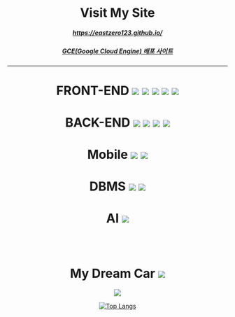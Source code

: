 

<div align="center">
  <h1 class="title">Visit My Site</h1>
  <h5><a href="https://eastzero123.github.io/">https://eastzero123.github.io/</a></h5>
  <h5><a href="http://35.193.185.134:3000/">GCE(Google Cloud Engine) 배포 사이트</a></h5>
  
  <hr />
<h1> FRONT-END <img src="https://img.shields.io/badge/JavaScript-F7DF1E?style=flat-square&logo=JavaScript&logoColor=white"/></a> <img src="https://img.shields.io/badge/React.js-61DAFB?style=flat-square&logo=React&logoColor=white"/></a> <img src="https://img.shields.io/badge/Vue.js-4FC08D?style=flat-square&logo=Vue.js&logoColor=white"/></a> <img src="https://img.shields.io/badge/Next.js-000000?style=flat-square&logo=Next.js&logoColor=white"/></a>
<img src="https://img.shields.io/badge/TypeScript-3178C6?style=flat-square&logo=TypeScript&logoColor=white"/></a> </h1>



<h1> BACK-END <img src="https://img.shields.io/badge/Spring-6DB33F?style=flat-square&logo=Spring&logoColor=white"/></a> <img src="https://img.shields.io/badge/Spring Boot-6DB33F?style=flat-square&logo=Spring Boot&logoColor=white"/></a> <img src="https://img.shields.io/badge/Kotlin-7F52FF?style=flat-square&logo=Kotlin&logoColor=white"/></a> <img src="https://img.shields.io/badge/NodeJS-339933?style=flat-square&logo=Node.js&logoColor=white"/></a> </h1>

<h1>Mobile <img src="https://img.shields.io/badge/Flutter-02569B?style=flat-square&logo=Flutter&logoColor=white"/></a> <img src="https://img.shields.io/badge/React Native-61DAFB?style=flat-square&logo=React&logoColor=white"/></a></h1>

<h1> DBMS <img src="https://img.shields.io/badge/MSSQL-CC2927?style=flat-square&logo=Microsoft SQL Server&logoColor=white"/></a> <img src="https://img.shields.io/badge/MariaDB-003545?style=flat-square&logo=MariaDB&logoColor=white"/></a> </h1>

<h1> AI <img src="https://img.shields.io/badge/ScikitLearn-F7931E?style=flat-square&logo=scikitlearn&logoColor=white"/></a> </h1>

<br/><br/>

<h1>My Dream Car <img src="https://img.shields.io/badge/롤스로이스-281432?style=flat-square&logo=Rolls-Royce&logoColor=white"/></a> </h1>

<a href="https://hits.seeyoufarm.com"><img src="https://hits.seeyoufarm.com/api/count/incr/badge.svg?url=https%3A%2F%2Fgithub.com%2FEastZero123&count_bg=%2379C83D&title_bg=%23555555&icon=&icon_color=%23E7E7E7&title=hits&edge_flat=false"/></a>


[![Top Langs](https://github-readme-stats.vercel.app/api/top-langs/?username=EastZero123&langs_count=10)](https://github.com/anuraghazra/github-readme-stats)
<!-- https://www.notion.so/04bba7b72cdd444ba8ad0a4434566d7e?v=44c05740e6da4c258cfc138fa3c43b28 -->
<!--
**EastZero123** is a ✨ _special_ ✨ repository because its `README.md` (this file) appears on your GitHub profile

Here are some ideas to get you started

- 🔭 I’m currently working on ...
- 🌱 I’m currently learning ...
- 👯 I’m looking to collaborate on ...
- 🤔 I’m looking for help with ...
- 💬 Ask me about ...
- 📫 How to reach me: ...
- 😄 Pronouns: ...
- ⚡ Fun fact: ...
-->

</div>
